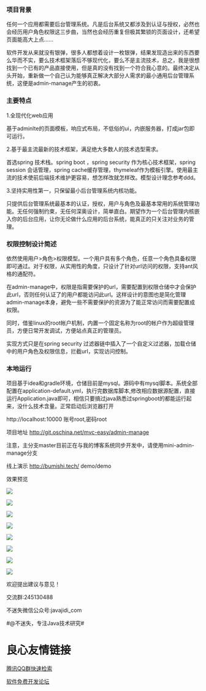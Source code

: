 ### 项目背景

任何一个应用都需要后台管理系统。凡是后台系统又都涉及到认证与授权，必然也会经历用户角色权限这三步曲，当然也会经历重复但极其繁锁的页面设计，还希望页面能高大上点......

软件开发从来就没有银弹，很多人都想着设计一枚银弹，结果发现造出来的东西要么华而不实，要么技术框架落后不够现代化，要么不是主流技术，总之，我是很想找到一个已有的产品直接使用，但是真的没有找到一个符合我心意的。最终决定从头开始，重新做一个自己认为能够真正解决大部分人需求的最小通用后台管理系统，这便是admin-manage产生的初衷。

### 主要特点

1.全现代化web应用

基于adminlte的页面模板，响应式布局，不低俗的ui，内嵌服务器，打成jar包即可运行。

2.基于最主流最新的技术框架，满足绝大多数人的技术选型需求。

首选spring 技术栈。spring boot ，spring security 作为核心技术框架，spring session 会话管理，spring cache缓存管理，thymeleaf作为模板引擎。使用最主流的技术使前后端技术维护更容易，想怎样改就怎样改。模型设计理念参考ddd。

3.坚持实用性第一，只保留最小后台管理系统内核功能。

只提供后台管理系统最基本的认证，授权，用户与角色及最基本常用的系统管理功能。无任何强制约束，无任何深奥设计，简单直白。期望作为一个后台管理内核嵌入你的后台应用，让你无论做什么应用的后台系统，能真正的只关注对业务的管理。

### 权限控制设计简述

依然使用用户>角色>权限模型。一个用户具有多个角色，任意一个角色具备权限即可通过。对于权限，从实用性的角度，只设计了针对url访问的权限，支持ant风格的通配符。

在admin-manage中，权限是指需要保护的url，需要配置到权限仓储中才会保护此url，否则任何认证了的用户都能访问此url。这样设计的意图也是简化管理admin-manage本身，避免一些不需要保护的资源为了能正常访问而需要配置成权限。

同时，借鉴linux的root帐户机制，内置一个固定名称为root的帐户作为超级管理员，方便日常开发调试，方便站点真正的管理员。

实现方式只是在spring security 过滤器链中插入了一个自定义过滤器，加载仓储中的用户角色及权限信息，拦截url，实现访问控制。

### 本地运行

项目基于idea和gradle环境，仓储目前是mysql。源码中有mysql脚本。系统全部配置在application-default.yml，执行完数据库脚本,修改相应数据源配置，直接运行Application.java即可，相信只要搞过java熟悉过springboot的都能运行起来，没什么技术含量。正常启动后浏览器打开

http://localhost:10000
账号root,密码root

项目地址
http://git.oschina.net/mvc-easy/admin-manage

注意，主分支master目前正在与我的博客系统同步开发中，请使用mini-admin-manage分支

线上演示
http://bumishi.tech/
demo/demo

效果预览

![](http://static.bumishi.cn/148355085170397411483489760.png)

![](http://static.bumishi.cn/148355045503045612.png)

![](http://static.bumishi.cn/148355056063349363.png)

![](http://static.bumishi.cn/148355059351757554.png)

![](http://static.bumishi.cn/148355062169961005.png)

![](http://static.bumishi.cn/148355063767313646.png)

![](http://static.bumishi.cn/1483550655186842admin1.png)

![](http://static.bumishi.cn/1483550671566486admin2.png)


欢迎提出建议与意见！

交流群:245130488

不迷失微信公众号:javajidi_com

#@不迷失，专注Java技术研究#



 # 良心友情链接

[腾讯QQ群快速检索](http://u.720life.cn/s/8cf73f7c)

[软件免费开发论坛](http://u.720life.cn/s/bbb01dc0)